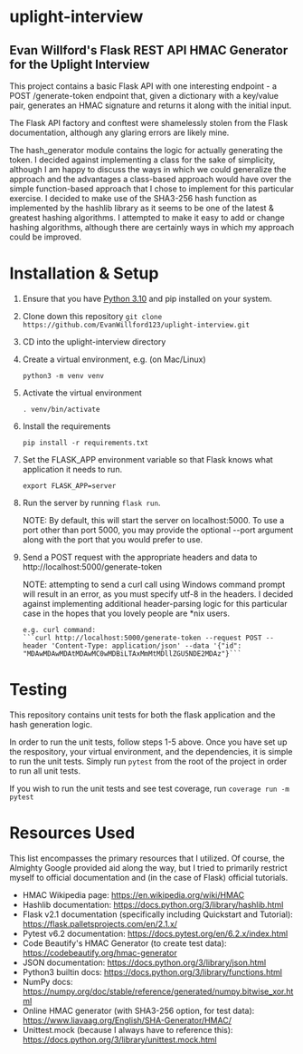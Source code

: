 # uplight-interview
## Evan Willford's Flask REST API HMAC Generator for the Uplight Interview

This project contains a basic Flask API with one interesting endpoint - a POST /generate-token endpoint that, given a 
dictionary with a key/value pair, generates an HMAC signature and returns it along with the initial input.

The Flask API factory and conftest were shamelessly stolen from the Flask documentation, although any glaring errors
are likely mine.

The hash_generator module contains the logic for actually generating the token.  I decided against implementing a
class for the sake of simplicity, although I am happy to discuss the ways in which we could generalize the approach
and the advantages a class-based approach would have over the simple function-based approach that I chose to implement
for this particular exercise.  I decided to make use of the SHA3-256 hash function as implemented by the hashlib library
as it seems to be one of the latest & greatest hashing algorithms.  I attempted to make it easy to add or change 
hashing algorithms, although there are certainly ways in which my approach could be improved.

# Installation & Setup
1. Ensure that you have [Python 3.10](https://www.python.org/downloads/release/python-3100/) and pip installed on your system.
2. Clone down this repository
   ```git clone https://github.com/EvanWillford123/uplight-interview.git```
3. CD into the uplight-interview directory
4. Create a virtual environment, e.g. (on Mac/Linux)

    ```python3 -m venv venv```
5. Activate the virtual environment

   ```. venv/bin/activate```
6. Install the requirements
   
    ```pip install -r requirements.txt```
7. Set the FLASK_APP environment variable so that Flask knows what application it needs to run.

   ```export FLASK_APP=server```
8. Run the server by running ```flask run```.

   NOTE: By default, this will start the server on localhost:5000. To use a port other than port 5000, you may provide the optional --port argument along with the port that you would prefer to use. 

9. Send a POST request with the appropriate headers and data to http://localhost:5000/generate-token

    NOTE: attempting to send a curl call using Windows command prompt will result in an error, as you must specify utf-8
    in the headers. I decided against implementing additional header-parsing logic for this particular case in the hopes
    that you lovely people are *nix users.

       e.g. curl command:
       ```curl http://localhost:5000/generate-token --request POST --header 'Content-Type: application/json' --data '{"id": "MDAwMDAwMDAtMDAwMC0wMDBiLTAxMmMtMDllZGU5NDE2MDAz"}```

# Testing
This repository contains unit tests for both the flask application and the hash generation logic.

In order to run the unit tests, follow steps 1-5 above.  Once you have set up the respository, your virtual environment, and the dependencies,
it is simple to run the unit tests.  Simply run ```pytest``` from the root of the project in order to run all unit tests.

If you wish to run the unit tests and see test coverage, run ```coverage run -m pytest```

# Resources Used
This list encompasses the primary resources that I utilized.  Of course, the Almighty Google provided aid along the way,
but I tried to primarily restrict myself to official documentation and (in the case of Flask) official tutorials.

* HMAC Wikipedia page: https://en.wikipedia.org/wiki/HMAC
* Hashlib documentation: https://docs.python.org/3/library/hashlib.html
* Flask v2.1 documentation (specifically including Quickstart and Tutorial): https://flask.palletsprojects.com/en/2.1.x/
* Pytest v6.2 documentation: https://docs.pytest.org/en/6.2.x/index.html
* Code Beautify's HMAC Generator (to create test data): https://codebeautify.org/hmac-generator
* JSON documentation: https://docs.python.org/3/library/json.html
* Python3 builtin docs: https://docs.python.org/3/library/functions.html
* NumPy docs: https://numpy.org/doc/stable/reference/generated/numpy.bitwise_xor.html
* Online HMAC generator (with SHA3-256 option, for test data): https://www.liavaag.org/English/SHA-Generator/HMAC/
* Unittest.mock (because I always have to reference this): https://docs.python.org/3/library/unittest.mock.html